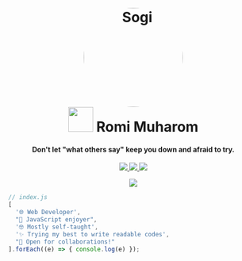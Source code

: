 <h1 align='center'>
  <br>
  <a href='https://www.youtube.com/watch?v=dQw4w9WgXcQ'><img src='https://avatars.githubusercontent.com/u/121702894?v=4' alt='Sogi' width='200' style="border-radius:50%"></a>
  <br>
  <img src="https://media.giphy.com/media/VgCDAzcKvsR6OM0uWg/giphy.gif" width="50"> Romi Muharom
  <br>
</h1>

<h4 align='center'>Don't let "what others say" keep you down and afraid to try.</h4>

<p align='center' socials>
 <a href="https://github.com/Leuthra">
    <img src="https://komarev.com/ghpvc/?username=Leuthra">
  </a>
  <a href='https://instagram.com/romi_muh05'>
    <img src='https://img.shields.io/badge/-Instagram-red?style=flat-square&logo=instagram&logoColor=white' class='layout'>
  </a>
  <a href='https://linkedin.com/in/romidev'>
    <img src='https://img.shields.io/badge/-LinkedIn-blue?style=flat-square&logo=Linkedin&logoColor=white' class='layout'>
  </a>
</p socials>
<p status, align='center'>
  <a href='https://linkedin.com/in/romidev'>
    <img src='https://spotify-github-profile.vercel.app/api/view?uid=31u3koqhbdjapgpxxeaeu733rkni&cover_image=true&theme=novatorem&show_offline=false&background_color=121212&interchange=true&bar_color=006eff&bar_color_cover=true' class='layout'>
  </a>
</p status>

```javascript
// index.js
[
  '🌐 Web Developer',
  "💛 JavaScript enjoyer",
  '🤓 Mostly self-taught',
  '✨ Trying my best to write readable codes',
  "🎉 Open for collaborations!"
].forEach((e) => { console.log(e) });
```
